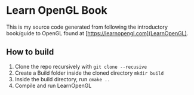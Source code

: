 # Learn OpenGL Book

This is my source code generated from following the introductory book/guide to OpenGL found at [https://learnopengl.com](LearnOpenGL).  

## How to build  

1. Clone the repo recursively with `git clone --recusive`
2. Create a Build folder inside the cloned directory `mkdir build`
3. Inside the build directory, run `cmake ..`
4. Compile and run LearnOpenGL
